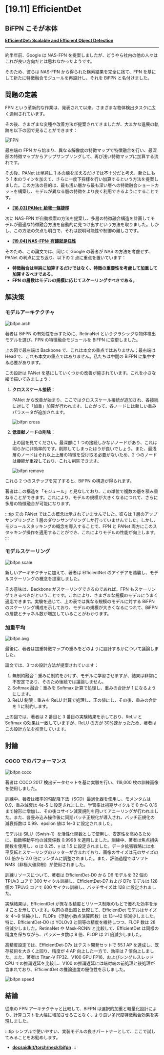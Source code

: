 # [19.11] EfficientDet

## BiFPN こそが本体

[**EfficientDet: Scalable and Efficient Object Detection**](https://arxiv.org/abs/1911.09070)

---

約半年前、Google は NAS-FPN を提案しましたが、どうやら社内の他の人々はこれが良い方向だとは思わなかったようです。

そのため、彼らは NAS-FPN から得られた検索結果を完全に捨て、FPN を基にして新たに特徴融合モジュールを再設計し、それを BiFPN と名付けました。

## 問題の定義

FPN という革新的な作業は、発表されて以来、さまざまな物体検出タスクに広く適用されています。

その後、さまざまな変種や改善方法が提案されてきましたが、大まかな進展の軌跡を以下の図で見ることができます：

![FPN](./img/img2.jpg)

最左端の FPN から始まり、異なる解像度の特徴マップで特徴融合を行い、最深部の特徴マップからアップサンプリングして、再び浅い特徴マップに加算する流れです。

その後、PANet は単純に 1 本の線を加えるだけでは不十分だと考え、新たにもう 1 本のラインを加えて、さらに一度下採樣を行い加算するという方法を提案しました。この方法の目的は、最も浅い層から最も深い層への特徴融合ショートカットを構築し、モデルが異なる層の特徴をより良く利用できるようにすることです。

- [**[18.03] PANet: 給我一條捷徑**](../1803-panet/index.md)

次に NAS-FPN が自動検索の方法を提案し、多層の特徴融合構造を計画してモデルが最適な特徴融合方法を自動的に見つけ出すという方法を取りました。しかし、この方法の欠点も明白で、それは説明可能性や制御の難しさです。

- [**[19.04] NAS-FPN: 有錢就是任性**](../1904-nasfpn/index.md)

そのため、この論文では、同じく Google の著者が NAS の方法を考慮せず、PANet の利点に立ち返り、以下の 2 点に重点を置いています：

- **特徴融合は単純に加算するだけではなく、特徴の重要性を考慮して加重して加算するべきである。**
- **FPN の層数はモデルの規模に応じてスケーリングすべきである。**

## 解決策

### モデルアーキテクチャ

![bifpn arch](./img/img3.jpg)

著者は BiFPN の有効性を示すために、RetinaNet というクラシックな物体検出モデルを選び、FPN の特徴融合モジュールを BiFPN に変更しました。

上の図で最左端は Backbone で、これは本文の重点ではありません；最右端は Head で、これも本文の重点ではありません。私たちは中間の BiFPN に集中する必要があります。

この設計は PANet を基にしていくつかの改善が施されています。これを小さな絵で描いてみましょう：

1. **クロススケール接続：**

   PANet から改善が始まり、ここではクロススケール接続が追加され、各接続に対して「加重」加算が行われます。したがって、各ノードには新しい重みパラメータが追加されます。

   ![bifpn cross](./img/img3_1.jpg)

2. **低貢献ノードの削除：**

   上の図を見てください。最深部に 1 つの接続しかないノードがあり、これは明らかに非効率的です。削除してしまったほうが良いでしょう。また、最浅層のノードはそれ以上上層の特徴を受け取る必要がないため、2 つのノードは機能が重複しており、これも削除できます。

   ![bifpn remove](./img/img3_2.jpg)

これら 2 つのステップを完了すると、BiFPN の構造が得られます。

著者はこの構造を「モジュール」と見なしており、この単位で複数の層を積み重ねることができます。これにより、モデルの規模が大きくなるにつれて、さらに多層の特徴融合が可能になります。

:::tip
元の PANet ではこの概念は示されていませんでした。彼らは 1 層のアップサンプリングと 1 層のダウンサンプリングしか行っていませんでした。しかし、モジュールスタッキングの概念を導入することで、FPN と PANet 両方にこのスタッキング操作を適用することができ、これによりモデルの性能が向上します。
:::

### モデルスケーリング

![bifpn scale](./img/img4.jpg)

新しいアーキテクチャに加えて、著者は EfficientNet のアイデアを踏襲し、モデルスケーリングの概念を提案しました。

その意味は、Backbone がスケーリングできるのであれば、FPN もスケーリングできるべきだということです。これにより、さまざまな規模のモデルにうまく適応できます。実験を通じて、上の表では異なる規模のモデルに対する BiFPN のスケーリング構成を示しており、モデルの規模が大きくなるにつれて、BiFPN の層数とチャネル数が増加していることがわかります。

### 加重平均

![bifpn avg](./img/img7.jpg)

最後に、著者は加重特徴マップの重みをどのように設計するかについて議論しました。

論文では、3 つの設計方法が提案されています：

1. 無制約融合：重みに制約をかけず、モデルに学習させますが、結果は非常に不安定であり、そのため後続では議論しません。
2. Softmax 融合：重みを Softmax 計算で処理し、重みの合計が 1 になるようにします。
3. ReLU 制限：重みを ReLU 計算で処理し、正の値にし、その後、重みの合計を 1 に制約します。

上の図では、著者は 2 番目と 3 番目の実験結果を示しており、ReLU と Softmax の効果は一致していますが、ReLU の方が 30%速かったため、著者はこの設計方法を推奨しています。

## 討論

### COCO でのパフォーマンス

![bifpn coco](./img/img5.jpg)

著者は COCO 2017 検出データセットを基に実験を行い、118,000 枚の訓練画像を使用しました。

訓練中、著者は確率的勾配降下法（SGD）最適化器を使用し、モメンタムは 0.9、重み減衰は 4e-5 に設定されました。学習率は初期サイクルで 0 から 0.16 まで線形に増加し、その後コサイン減衰規則を用いてアニーリングが行われました。また、各畳み込み操作後に同期バッチ正規化が導入され、バッチ正規化の減衰係数は 0.99、epsilon 値は 1e-3 に設定されました。

モデルは SiLU（Swish-1）を活性化関数として使用し、安定性を高めるために、指数移動平均の減衰係数 0.9998 を適用しました。訓練中、著者は焦点損失関数を使用し、α は 0.25、γ は 1.5 に設定されました。データ拡張戦略には水平反転とスケーリングのジッターが含まれており、画像のサイズは元のサイズの 0.1 倍から 2.0 倍にランダムに調整されました。また、評価過程ではソフト NMS（非極大値抑制）が使用されました。

訓練リソースについて、著者は EfficientDet-D0 から D6 モデルを 32 個の TPUv3 コアで 300 サイクル訓練し、EfficientDet-D7 および D7x モデルは 128 個の TPUv3 コアで 600 サイクル訓練し、バッチサイズは 128 に設定されました。

実験結果は、EfficientDet が異なる精度とリソース制限のもとで優れた効率を示すことを示しています。以前の検出器と比較して、EfficientDet モデルはサイズを 4〜9 倍縮小し、FLOPs（浮動小数点演算回数）は 13〜42 倍減少しました。特に、EfficientDet-D0 は YOLOv3 と同等の精度を維持しつつ、FLOP 数は 28 倍減少しました。RetinaNet や Mask-RCNN と比較して、EfficientDet は同様の精度を保ちながら、パラメータ数は 8 倍、FLOP は 21 倍減少しました。

高精度設定では、EfficientDet-D7x はテスト開発セットで 55.1 AP を達成し、既存技術を大きく上回り、精度が 4 AP 向上した一方で、効率は 7 倍向上しました。また、著者は Titan-V FP32、V100 GPU FP16、およびシングルスレッド CPU での推論遅延を比較し、V100 の推論遅延には端対端の前処理と後処理が含まれており、EfficientDet の推論速度の優位性を示しました。

![bifpn speed](./img/img6.jpg)

## 結論

従来の FPN アーキテクチャと比較して、BiFPN は選択的加重と軽量化設計により、計算コストを大幅に増加させることなく、より良い多尺度特徴融合効果を実現しました。

:::tip
シンプルで使いやすい、実装モデルの良きパートナーとして、ここで試してみることをお勧めします。

- [**docsaidkit/torch/neck/bifpn**](https://github.com/DocsaidLab/DocsaidKit/blob/main/docsaidkit/torch/neck/bifpn.py)
  :::
